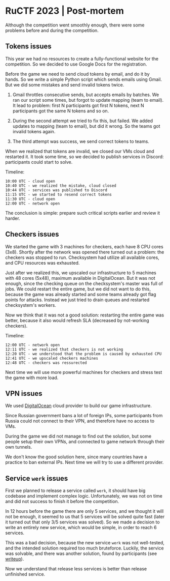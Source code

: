 # RuCTF 2023 | Post-mortem

Although the competition went smoothly enough, there were some problems before and during the competition.

## Tokens issues

This year we had no resources to create a fully-functional website for the competition. So we decided to use Google Docs for the registration.

Before the game we need to send cloud tokens by email, and do it by hands. So we write a simple Python script which sends emails using Gmail. But we did some mistakes and send invalid tokens twice.

1. Gmail throttles consecutive sends, but accepts emails by batches. We ran our script some times, but forgot to update mapping (team to email). It lead to problem: first N participants got first N tokens, next N participants got the same N tokens and so on.

2. During the second attempt we tried to fix this, but failed. We added updates to mapping (team to email), but did it wrong. So the teams got invalid tokens again.

3. The third attempt was success, we send correct tokens to teams.

When we realized that tokens are invalid, we closed our VMs cloud and restarted it. It took some time, so we decided to publish services in Discord: participants could start to solve.

Timeline:

```
10:00 UTC - cloud open
10:40 UTC - we realized the mistake, cloud closed
10:44 UTC - services was published to Discord
11:15 UTC - we started to resend correct tokens
11:30 UTC - cloud open
12:00 UTC - network open
```

The conclusion is simple: prepare such critical scripts earlier and review it harder.

## Checkers issues

We started the game with 3 machines for checkers, each have 8 CPU cores (3x8). Shortly after the network was opened there turned out a problem: the checkers was stopped to run. Checksystem had utilize all available cores, and CPU resources was exhausted.

Just after we realized this, we upscaled our infrastructure to 5 machines with 48 cores (5x48), maximum available in DigitalOcean. But it was not enough, since the checking queue on the checksystem's master was full of jobs. We could restart the entire game, but we did not want to do this, because the game was already started and some teams already got flag points for attacks. Instead we just tried to drain queues and restarted checksystem's workers.

Now we think that it was not a good solution: restarting the entire game was better, because it also would refresh SLA (decreased by not-working checkers).

Timeline:

```
12:00 UTC - network open
12:11 UTC - we realized that checkers is not working
12:20 UTC - we understood that the problem is caused by exhausted CPU
12:41 UTC - we upscaled checkers machines
12:48 UTC - checkers was ressurected
```

Next time we will use more powerful machines for checkers and stress test the game with more load.

## VPN issues

We used [DigitalOcean](https://www.digitalocean.com/) cloud provider to build our game infrastructure.

Since Russian government bans a lot of foreign IPs, some participants from Russia could not connect to their VPN, and therefore have no access to VMs.

During the game we did not manage to find out the solution, but some people setup their own VPNs, and connected to game network through their own tunnels.

We don't know the good solution here, since many countries have a practice to ban external IPs. Next time we will try to use a different provider.

## Service `werk` issues

First we planned to release a service called `werk`, it should have big codebase and implement complex logic. Unfortunately, we was not on time and did not success to finish it before the competition.

In 12 hours before the game there are only 5 services, and we thought it will not be enough, it seemed to us that 5 services will be solved quite fast (later it turned out that only 3/5 services was solved). So we made a decision to write an entirely new service, which would be simple, in order to reach 6 services.

This was a bad decision, because the new service `werk` was not well-tested, and the intended solution required too much bruteforce. Luckily, the service was solvable, and there was another solution, found by participants (see [writeup](/writeups/werk/)).

Now we understand that release less services is better than release unfinished service.
